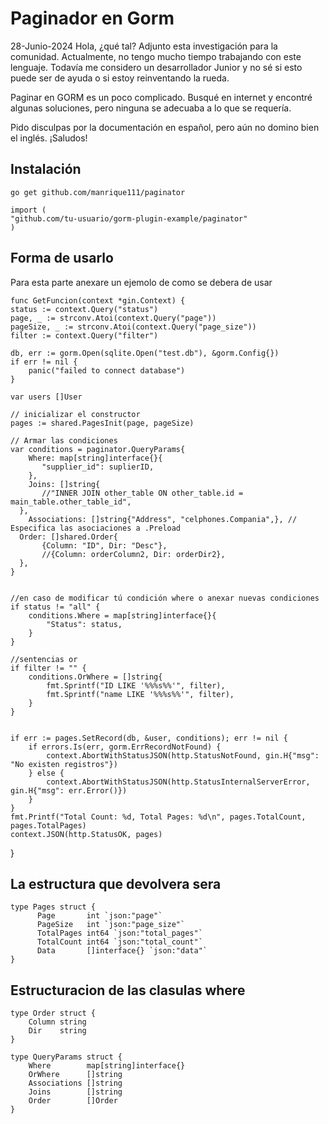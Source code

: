 # Paginador en Gorm

28-Junio-2024
Hola, ¿qué tal? Adjunto esta investigación para la comunidad. Actualmente, no tengo mucho tiempo trabajando con este lenguaje. Todavía me considero un desarrollador Junior y no sé si esto puede ser de ayuda o si estoy reinventando la rueda.

Paginar en GORM es un poco complicado. Busqué en internet y encontré algunas soluciones, pero ninguna se adecuaba a lo que se requería.

Pido disculpas por la documentación en español, pero aún no domino bien el inglés. ¡Saludos!

## Instalación

    go get github.com/manrique111/paginator

    import (
	"github.com/tu-usuario/gorm-plugin-example/paginator"
	)


## Forma de usarlo
Para esta parte anexare un ejemolo de como se debera de usar

    func GetFuncion(context *gin.Context) {
	status := context.Query("status")
    page, _ := strconv.Atoi(context.Query("page"))  
	pageSize, _ := strconv.Atoi(context.Query("page_size"))  
	filter := context.Query("filter")

	db, err := gorm.Open(sqlite.Open("test.db"), &gorm.Config{})
    if err != nil {
        panic("failed to connect database")
    }

    var users []User
	
	// inicializar el constructor
	pages := shared.PagesInit(page, pageSize)
	
	// Armar las condiciones
	var conditions = paginator.QueryParams{  
	    Where: map[string]interface{}{  
	       "supplier_id": suplierID,  
	    },  
	    Joins: []string{  
	       //"INNER JOIN other_table ON other_table.id = main_table.other_table_id",  
	  },  
	    Associations: []string{"Address", "celphones.Compania",}, // Especifica las asociaciones a .Preload  
	  Order: []shared.Order{  
	       {Column: "ID", Dir: "Desc"},  
	       //{Column: orderColumn2, Dir: orderDir2},  
	  },  
	}
    

    //en caso de modificar tú condición where o anexar nuevas condiciones
    if status != "all" {
		conditions.Where = map[string]interface{}{
			"Status": status,
		}
	}

	//sentencias or
	if filter != "" {
		conditions.OrWhere = []string{
			fmt.Sprintf("ID LIKE '%%%s%%'", filter),
			fmt.Sprintf("name LIKE '%%%s%%'", filter),
		}
	}


	if err := pages.SetRecord(db, &user, conditions); err != nil {
		if errors.Is(err, gorm.ErrRecordNotFound) {
			context.AbortWithStatusJSON(http.StatusNotFound, gin.H{"msg": "No existen registros"})
		} else {
			context.AbortWithStatusJSON(http.StatusInternalServerError, gin.H{"msg": err.Error()})
		}
	}
	fmt.Printf("Total Count: %d, Total Pages: %d\n", pages.TotalCount, pages.TotalPages)
	context.JSON(http.StatusOK, pages)
}





## **La estructura que devolvera sera**

    type Pages struct {  
	      Page       int `json:"page"`  
		  PageSize   int `json:"page_size"`  
		  TotalPages int64 `json:"total_pages"`  
		  TotalCount int64 `json:"total_count"`  
		  Data       []interface{} `json:"data"`  
	}

## Estructuracion de las clasulas where

    type Order struct {  
	    Column string  
	    Dir    string  
	}  
  
	type QueryParams struct {  
	    Where        map[string]interface{}  
	    OrWhere      []string  
		Associations []string  
	    Joins        []string  
	    Order        []Order  
	}

